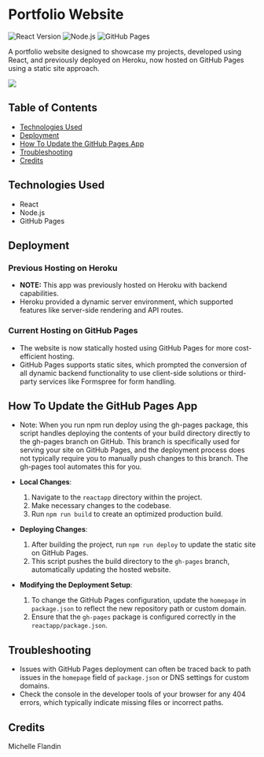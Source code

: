 # Portfolio Website

![React Version](https://img.shields.io/badge/React-18.2.0-61dafb.svg)
![Node.js](https://img.shields.io/badge/Node.js-v16.13.0-6da360.svg)
![GitHub Pages](https://img.shields.io/badge/Platform-GitHub%20Pages-222.svg)

A portfolio website designed to showcase my projects, developed using React, and previously deployed on Heroku, now hosted on GitHub Pages using a static site approach.

<a href="https://michellef.dev" target="_blank"><img src="https://img.shields.io/badge/Website-michellef.dev-6da360?style=for-the-badge&logo=github"></a>

## Table of Contents
- [Technologies Used](#technologies-used)
- [Deployment](#deployment)
- [How To Update the GitHub Pages App](#how-to-update)
- [Troubleshooting](#troubleshooting)
- [Credits](#credits)

## Technologies Used<a name="technologies-used"></a>
  - React
  - Node.js
  - GitHub Pages

## Deployment<a name="deployment"></a>
### Previous Hosting on Heroku
- **NOTE:** This app was previously hosted on Heroku with backend capabilities.
- Heroku provided a dynamic server environment, which supported features like server-side rendering and API routes.

### Current Hosting on GitHub Pages
- The website is now statically hosted using GitHub Pages for more cost-efficient hosting.
- GitHub Pages supports static sites, which prompted the conversion of all dynamic backend functionality to use client-side solutions or third-party services like Formspree for form handling.

## How To Update the GitHub Pages App<a name="how-to-update"></a>
* Note: When you run npm run deploy using the gh-pages package, this script handles deploying the contents of your build directory directly to the gh-pages branch on GitHub. This branch is specifically used for serving your site on GitHub Pages, and the deployment process does not typically require you to manually push changes to this branch. The gh-pages tool automates this for you.

- **Local Changes**:
  1. Navigate to the `reactapp` directory within the project.
  2. Make necessary changes to the codebase.
  3. Run `npm run build` to create an optimized production build.

- **Deploying Changes**:
  1. After building the project, run `npm run deploy` to update the static site on GitHub Pages.
  2. This script pushes the build directory to the `gh-pages` branch, automatically updating the hosted website.

- **Modifying the Deployment Setup**:
  1. To change the GitHub Pages configuration, update the `homepage` in `package.json` to reflect the new repository path or custom domain.
  2. Ensure that the `gh-pages` package is configured correctly in the `reactapp/package.json`.

## Troubleshooting<a name="troubleshooting"></a>
- Issues with GitHub Pages deployment can often be traced back to path issues in the `homepage` field of `package.json` or DNS settings for custom domains.
- Check the console in the developer tools of your browser for any 404 errors, which typically indicate missing files or incorrect paths.

## Credits<a name="credits"></a>
Michelle Flandin
